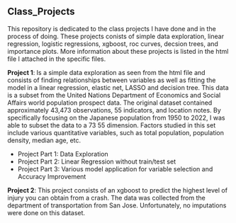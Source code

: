 ## Class_Projects

This repository is dedicated to the class projects I have done and in the process of doing. These projects conists of simple data exploration, linear regression, logistic regressions, xgboost, roc curves, decsion trees, and importance plots. More information about these projects is listed in the html file I attached in the specific files. 

**Project 1**:
Is a simple data exploration as seen from the html file and consists of finding relationships between variables as well as fitting the model in a linear regression, elastic net, LASSO and decision tree. This data is a subset from the United Nations Department of Economics and Social Affairs world population prospect data. The original dataset contained approximately 43,473 observations, 55 indicators, and location notes. By specifically focusing on the Japanese population from 1950 to 2022, I was able to subset the data to a 73 55 dimension. Factors studied in this set include various quantitative variables, such as total population, population density, median age, etc.

- Project Part 1: Data Exploration 
- Project Part 2: Linear Regression without train/test set
- Project Part 3: Various model application for variable selection and Accuracy Improvement 

**Project 2**:
This project consists of an xgboost to predict the highest level of injury you can obtain from a crash. The data was collected from the department of transportation from San Jose. Unfortunately, no imputations were done on this dataset.
